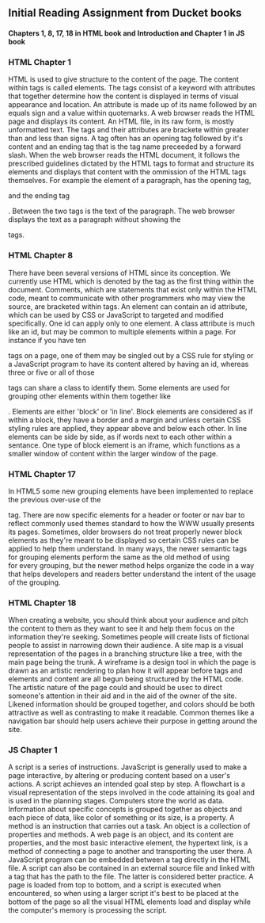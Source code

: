 ## Initial Reading Assignment from Ducket books
#### Chapters 1, 8, 17, 18 in HTML book and Introduction and Chapter 1 in JS book

### HTML Chapter 1
HTML is used to give structure to the content of the page.  The content within tags is called elements. The tags consist of a keyword with 
attributes that together determine how the content is displayed in terms of visual appearance and location. An attribute is made up of its name 
followed by an equals sign and a value within quotemarks. A web browser reads the HTML page and displays its content. An HTML file, in its raw 
form, is mostly unformatted text. The tags and their attributes are brackete within greater than and less than signs. A tag often has an 
opening tag followed by it's content and an ending tag that is the tag name preceeded by a forward slash. When the web browser reads the HTML 
document, it follows the prescribed guidelines dictated by the HTML tags to format and structure its elements and displays that content with 
the ommission of the HTML tags themselves. For example the element of a paragraph, has the opening tag, <p> and the ending tag </p>. Between 
the two tags is the text of the paragraph. The web browser displays the text as a paragraph without showing the <p> tags.

### HTML Chapter 8
There have been several versions of HTML since its conception. We currently use HTML which is denoted by the <!DOCTYPE html> tag as the first 
thing within the document. Comments, which are statements that exist only within the HTML code, meant to communicate with other programmers who 
may view the source, are bracketed within <!--   comment goes here --> tags. An element can contain an id attribute, which can be used by CSS 
or JavaScript to targeted and modified specifically. One id can apply only to one element. A class attribute is much like an id, but may be 
common to multiple elements within a page. For instance if you have ten <p> tags on a page, one of them may be singled out by a CSS rule for 
styling or a JavaScript program to have its content altered by having an id, whereas three or five or all of those <p> tags can share a class 
to identify them. Some elements are used for grouping other elements within them together like <div>.
Elements are either 'block' or 'in line'. Block elements are considered as if within a block, they have a border and a margin and unless 
certain CSS styling rules are applied, they appear above and below each other. In line elements can be side by side, as if words next to each 
other within a sentance. One type of block element is an iframe, which functions as a smaller window of content within the larger window of the 
page.

### HTML Chapter 17
In HTML5 some new grouping elements have been implemented to replace the previous over-use of the <div> tag. There are now specific elements 
for a header or footer or nav bar to reflect commonly used themes standard to how the WWW usually presents its pages. Sometimes, older browsers 
do not treat properly newer block elements as they're meant to be displayed so certain CSS rules can be applied to help them understand. In 
many ways, the newer semantic tags for grouping elements perform the same as the old method of using <div> for every grouping, but the newer 
method helps organize the code in a way that helps developers and readers better understand the intent of the usage of the grouping.

### HTML Chapter 18
When creating a website, you should think about your audience and pitch the content to them as they want to see it and help them focus on the 
information they're seeking. Sometimes people will create lists of fictional people to assist in narrowing down their audience. A site map is a 
visual representation of the pages in a branching structure like a tree, with the main page being the trunk. A wireframe is a design tool in 
which the page is drawn as an artistic rendering to plan how it will appear before tags and elements and content are all begun being structured 
by the HTML code. The artistic nature of the page could and should be usec to direct someone's attention in their aid and in the aid of the 
owner of the site. Likened information should be grouped together, and colors should be both attractive as well as contrasting to make it 
readable. Common themes like a navigation bar should help users achieve their purpose in getting around the site.

### JS Chapter 1
A script is a series of instructions. JavaScript is generally used to make a page interactive, by altering or producing content based on a user's actions. A script achieves an intended goal step by step. A flowchart is a visual representation of the steps involved in the code attaining its goal and is used in the planning stages. Computers store the world as data. Information about specific concepts is grouped together as objects and each piece of data, like color of something or its size, is a property. A method is an instruction that carries out a task. An object is a collection of properties and methods. A web page is an object, and its content are properties, and the most basic interactive element, the hypertext link, is a method of connecting a page to another and transporting the user there. A JavaScript program can be embedded between a <script> and a </script> tag directly in the HTML file. A script can also be contained in an external source file and linked with a tag that has the path to the file. The latter is considered better practice. A page is loaded from top to bottom, and a script is executed when encountered, so when using a larger script it's best to be placed at the bottom of the page so all the visual HTML elements load and display while the computer's memory is processing the script.